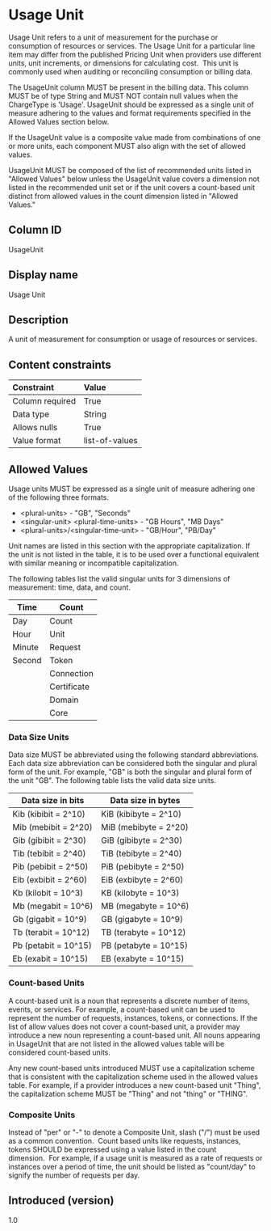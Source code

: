 # Usage Unit

Usage Unit refers to a unit of measurement for the purchase or consumption of resources or services. The Usage Unit for a particular line item may differ from the published Pricing Unit when providers use different units, unit increments, or dimensions for calculating cost.  This unit is commonly used when auditing or reconciling consumption or billing data.

The UsageUnit column MUST be present in the billing data. This column MUST be of type String and MUST NOT contain null values when the ChargeType is 'Usage'. UsageUnit should be expressed as a single unit of measure adhering to the values and format requirements specified in the Allowed Values section below.

If the UsageUnit value is a composite value made from combinations of one or more units, each component MUST also align with the set of allowed values.

UsageUnit MUST be composed of the list of recommended units listed in "Allowed Values" below unless the UsageUnit value covers a dimension not listed in the recommended unit set or if the unit covers a count-based unit distinct from allowed values in the count dimension listed in "Allowed Values."  

## Column ID

UsageUnit

## Display name

Usage Unit

## Description

A unit of measurement for consumption or usage of resources or services.

## Content constraints

|    Constraint   |      Value      |
|:----------------|:----------------|
| Column required | True            |
| Data type       | String          |
| Allows nulls    | True            |
| Value format    | list-of-values |

## Allowed Values

Usage units MUST be expressed as a single unit of measure adhering one of the following three formats.

* &lt;plural-units&gt; - "GB", "Seconds"
* &lt;singular-unit&gt; &lt;plural-time-units&gt; - "GB Hours", "MB Days"
* &lt;plural-units&gt;/&lt;singular-time-unit&gt; - "GB/Hour", "PB/Day"

Unit names are listed in this section with the appropriate capitalization.  If the unit is not listed in the table, it is to be used over a functional equivalent with similar meaning or incompatible capitalization.  

The following tables list the valid singular units for 3 dimensions of measurement: time, data, and count.  

| Time         | Count        |
|--------------|--------------|
| Day          | Count        |
| Hour         | Unit         |
| Minute       | Request      |
| Second       | Token        |
|              | Connection   |
|              | Certificate  |
|              | Domain       |
|              | Core         |

### Data Size Units

Data size MUST be abbreviated using the following standard abbreviations.  Each data size abbreviation can be considered both the singular and plural form of the unit.  For example, "GB" is both the singular and plural form of the unit "GB".  The following table lists the valid data size units.

| Data size in bits    | Data size in bytes    |
| -------------------- | --------------------- |
| Kib (kibibit = 2^10) | KiB (kibibyte = 2^10) |
| Mib (mebibit = 2^20) | MiB (mebibyte = 2^20) |
| Gib (gibibit = 2^30) | GiB (gibibyte = 2^30) |
| Tib (tebibit = 2^40) | TiB (tebibyte = 2^40) |
| Pib (pebibit = 2^50) | PiB (pebibyte = 2^50) |
| Eib (exbibit = 2^60) | EiB (exbibyte = 2^60) |
| Kb (kilobit = 10^3)  | KB (kilobyte = 10^3)  |
| Mb (megabit = 10^6)  | MB (megabyte = 10^6)  |
| Gb (gigabit = 10^9)  | GB (gigabyte = 10^9)  |
| Tb (terabit = 10^12) | TB (terabyte = 10^12) |
| Pb (petabit = 10^15) | PB (petabyte = 10^15) |
| Eb (exabit = 10^15)  | EB (exabyte = 10^15)  |

### Count-based Units

A count-based unit is a noun that represents a discrete number of items, events, or services.  For example, a count-based unit can be used to represent the number of requests, instances, tokens, or connections.  If the list of allow values does not cover a count-based unit, a provider may introduce a new noun representing a count-based unit.  All nouns appearing in UsageUnit that are not listed in the allowed values table will be considered count-based units.  

Any new count-based units introduced MUST use a capitalization scheme that is consistent with the capitalization scheme used in the allowed values table.  For example, if a provider introduces a new count-based unit "Thing", the capitalization scheme MUST be "Thing" and not "thing" or "THING".

### Composite Units

Instead of "per" or "-" to denote a Composite Unit, slash ("/") must be used as a common convention.  Count based units like requests, instances, tokens SHOULD be expressed using a value listed in the count dimension.  For example, if a usage unit is measured as a rate of requests or instances over a period of time, the unit should be listed as "count/day" to signify the number of requests per day.

## Introduced (version)

1.0
